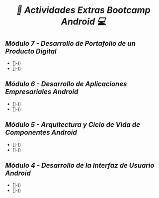 **_<h1 align="center">:vulcan_salute: Actividades Extras Bootcamp Android :computer:</h1>_**
**_<h2>Módulo 7 - Desarrollo de Portafolio de un Producto Digital</h2>_**

- []-()
- []-()

**_<h2>Módulo 6 -  Desarrollo de Aplicaciones Empresariales Android</h2>_**

- []-()
- []-()

**_<h2>Módulo 5 - Arquitectura y Ciclo de Vida de Componentes Android</h2>_**

- []-()
- []-()

**_<h2>Módulo 4 - Desarrollo de la Interfaz de Usuario Android</h2>_**

- []-()
- []-()
